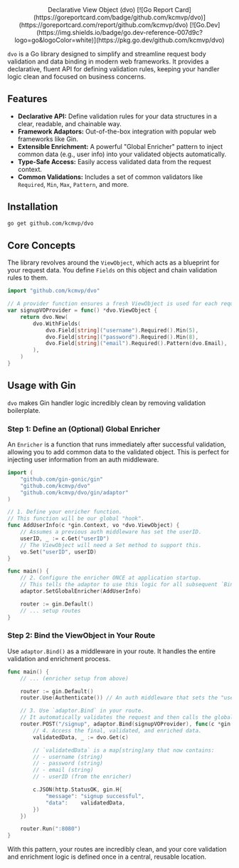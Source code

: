 <p align="center">
  <br/>
  <br/>
    Declarative View Object (dvo)
[![Go Report Card](https://goreportcard.com/badge/github.com/kcmvp/dvo)](https://goreportcard.com/report/github.com/kcmvp/dvo)
[![Go.Dev](https://img.shields.io/badge/go.dev-reference-007d9c?logo=go&logoColor=white)](https://pkg.go.dev/github.com/kcmvp/dvo)


</p>

`dvo` is a Go library designed to simplify and streamline request body validation and data binding in modern web frameworks. It provides a declarative, fluent API for defining validation rules, keeping your handler logic clean and focused on business concerns.

## Features

- **Declarative API:** Define validation rules for your data structures in a clear, readable, and chainable way.
- **Framework Adaptors:** Out-of-the-box integration with popular web frameworks like Gin.
- **Extensible Enrichment:** A powerful "Global Enricher" pattern to inject common data (e.g., user info) into your validated objects automatically.
- **Type-Safe Access:** Easily access validated data from the request context.
- **Common Validations:** Includes a set of common validators like `Required`, `Min`, `Max`, `Pattern`, and more.

## Installation

```bash
go get github.com/kcmvp/dvo
```

## Core Concepts

The library revolves around the `ViewObject`, which acts as a blueprint for your request data. You define `Fields` on this object and chain validation rules to them.

```go
import "github.com/kcmvp/dvo"

// A provider function ensures a fresh ViewObject is used for each request.
var signupVOProvider = func() *dvo.ViewObject {
    return dvo.New(
        dvo.WithFields(
            dvo.Field[string]("username").Required().Min(5),
            dvo.Field[string]("password").Required().Min(8),
            dvo.Field[string]("email").Required().Pattern(dvo.Email),
        ),
    )
}
```

## Usage with Gin

`dvo` makes Gin handler logic incredibly clean by removing validation boilerplate.

### Step 1: Define an (Optional) Global Enricher

An `Enricher` is a function that runs immediately after successful validation, allowing you to add common data to the validated object. This is perfect for injecting user information from an auth middleware.

```go
import (
    "github.com/gin-gonic/gin"
    "github.com/kcmvp/dvo"
    "github.com/kcmvp/dvo/gin/adaptor"
)

// 1. Define your enricher function.
// This function will be our global "hook".
func AddUserInfo(c *gin.Context, vo *dvo.ViewObject) {
    // Assumes a previous auth middleware has set the userID.
    userID, _ := c.Get("userID") 
    // The ViewObject will need a Set method to support this.
    vo.Set("userID", userID)
}

func main() {
    // 2. Configure the enricher ONCE at application startup.
    // This tells the adaptor to use this logic for all subsequent `Bind` calls.
    adaptor.SetGlobalEnricher(AddUserInfo)

    router := gin.Default()
    // ... setup routes
}
```

### Step 2: Bind the ViewObject in Your Route

Use `adaptor.Bind()` as a middleware in your route. It handles the entire validation and enrichment process.

```go
func main() {
    // ... (enricher setup from above)

    router := gin.Default()
    router.Use(Authenticate()) // An auth middleware that sets the "userID"

    // 3. Use `adaptor.Bind` in your route.
    // It automatically validates the request and then calls the global enricher.
    router.POST("/signup", adaptor.Bind(signupVOProvider), func(c *gin.Context) {
        // 4. Access the final, validated, and enriched data.
        validatedData, _ := dvo.Get(c)

        // `validatedData` is a map[string]any that now contains:
        // - username (string)
        // - password (string)
        // - email (string)
        // - userID (from the enricher)

        c.JSON(http.StatusOK, gin.H{
            "message": "signup successful",
            "data":    validatedData,
        })
    })

    router.Run(":8080")
}
```

With this pattern, your routes are incredibly clean, and your core validation and enrichment logic is defined once in a central, reusable location.

